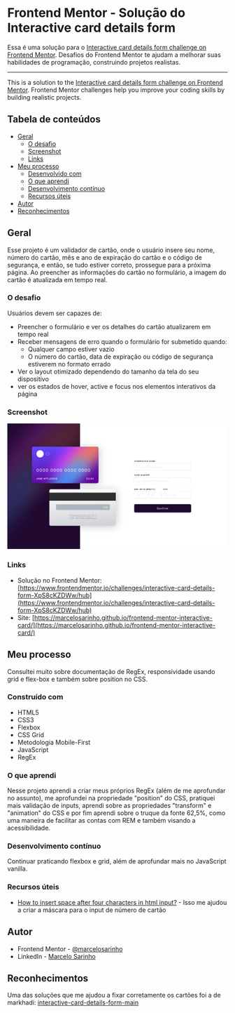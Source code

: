 # Frontend Mentor - Solução do Interactive card details form

Essa é uma solução para o [Interactive card details form challenge on Frontend Mentor](https://www.frontendmentor.io/challenges/interactive-card-details-form-XpS8cKZDWw). Desafios do Frontend Mentor te ajudam a melhorar suas habilidades de programação, construindo projetos realistas.

----------------------------------------------------------------------------------

This is a solution to the [Interactive card details form challenge on Frontend Mentor](https://www.frontendmentor.io/challenges/interactive-card-details-form-XpS8cKZDWw). Frontend Mentor challenges help you improve your coding skills by building realistic projects. 

## Tabela de conteúdos

- [Geral](#geral)
  - [O desafio](#o-desafio)
  - [Screenshot](#screenshot)
  - [Links](#links)
- [Meu processo](#meu-processo)
  - [Desenvolvido com](#desenvolvido-com)
  - [O que aprendi](#o-que-aprendi)
  - [Desenvolvimento contínuo](#desenvolvimento-continuo)
  - [Recursos úteis](#recursos-uteis)
- [Autor](#autor)
- [Reconhecimentos](#reconhecimentos)

## Geral

Esse projeto é um validador de cartão, onde o usuário insere seu nome, número do cartão, mês e ano de expiração do cartão e o código de segurança, e então, se tudo estiver correto, prossegue para a próxima página. Ao preencher as informações do cartão no formulário, a imagem do cartão é atualizada em tempo real.

### O desafio

Usuários devem ser capazes de:
- Preencher o formulário e ver os detalhes do cartão atualizarem em tempo real
- Receber mensagens de erro quando o formulário for submetido quando:
  - Qualquer campo estiver vazio
  - O número do cartão, data de expiração ou código de segurança estiverem no formato errado
- Ver o layout otimizado dependendo do tamanho da tela do seu dispositivo
- ver os estados de hover, active e focus nos elementos interativos da página

### Screenshot

![](./screenshot/screenshot.png)

### Links

- Solução no Frontend Mentor: [https://www.frontendmentor.io/challenges/interactive-card-details-form-XpS8cKZDWw/hub](https://www.frontendmentor.io/challenges/interactive-card-details-form-XpS8cKZDWw/hub)
- Site: [https://marcelosarinho.github.io/frontend-mentor-interactive-card/](https://marcelosarinho.github.io/frontend-mentor-interactive-card/)

## Meu processo

Consultei muito sobre documentação de RegEx, responsividade usando grid e flex-box e também sobre position no CSS.

### Construído com

- HTML5
- CSS3
- Flexbox
- CSS Grid
- Metodologia Mobile-First
- JavaScript
- RegEx

### O que aprendi

Nesse projeto aprendi a criar meus próprios RegEx (além de me aprofundar no assunto), me aprofundei na propriedade "position" do CSS, pratiquei mais validação de inputs, aprendi sobre as propriedades "transform" e "animation" do CSS e por fim aprendi sobre o truque da fonte 62,5%, como uma maneira de facilitar as contas com REM e também visando a acessibilidade.

### Desenvolvimento contínuo

Continuar praticando flexbox e grid, além de aprofundar mais no JavaScript vanilla.

### Recursos úteis

- [How to insert space after four characters in html input?](https://stackoverflow.com/questions/28779631/how-to-insert-space-after-four-characters-in-html-input) - Isso me ajudou a criar a máscara para o input de número de cartão

## Autor

- Frontend Mentor - [@marcelosarinho](https://www.frontendmentor.io/profile/yourusername)
- LinkedIn - [Marcelo Sarinho](www.linkedin.com/in/marcelo-sarinho)

## Reconhecimentos

Uma das soluções que me ajudou a fixar corretamente os cartões foi a de markhadi: [interactive-card-details-form-main](https://github.com/markhadi/interactive-card-details-form-main/blob/main/style.css)